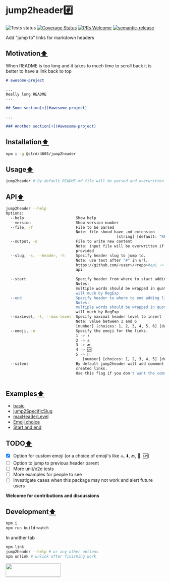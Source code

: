 # jump2header#️⃣

![Tests status](https://github.com/strdr4605/jump2header/workflows/Tests/badge.svg)
[![Coverage Status](https://coveralls.io/repos/github/strdr4605/jump2header/badge.svg?branch=master)](https://coveralls.io/github/strdr4605/jump2header?branch=master)
[![PRs Welcome](https://img.shields.io/badge/PRs-welcome-brightgreen.svg?style=flat-square)](http://makeapullrequest.com)
[![semantic-release](https://img.shields.io/badge/%20%20%F0%9F%93%A6%F0%9F%9A%80-semantic--release-e10079.svg)](https://github.com/semantic-release/semantic-release)

Add "jump to" links for markdown headers

## Motivation[⬆](#jump2header️⃣)

When README is too long and it takes to much time to scroll back it is better to have a link back to top

```md
# awesome-project

...
Really long README
...

## Some section[⬆️](#awesome-project)

...

### Another section[⬆️](#awesome-project)
```

## Installation[⬆](#jump2header️⃣)

```bash
npm i -g @strdr4605/jump2header
```

## Usage[⬆](#jump2header️⃣)

```bash
jump2header # By default README.md file will be parsed and overwritten
```

## API[⬆](#jump2header️⃣)

```bash
jump2header --help
Options:
  --help                       Show help                               [boolean]
  --version                    Show version number                     [boolean]
  --file, -f                   File to be parsed
                               Note: file shoud have .md extension
                                                 [string] [default: "README.md"]
  --output, -o                 File to write new content
                               Note: input file will be overwritten if not
                               provided                                 [string]
  --slug, -s, --header, -h     Specify header slug to jump to.
                               Note: use text after "#" in url.
                               https://github.com/<user>/<repo>#api ->
                               api
                                                                        [string]
  --start                      Specify header from where to start adding links.
                               Notes:
                               multiple words should be wrapped in quotes "
                               will much by RegExp                      [string]
  --end                        Specify header to where to end adding links.
                               Notes:
                               multiple words should be wrapped in quotes "
                               will much by RegExp                      [string]
  --maxLevel, -l, --max-level  Specify maximal header level to insert links.
                               Note: value between 1 and 6
                               [number] [choices: 1, 2, 3, 4, 5, 6] [default: 6]
  --emoji, -e                  Specify the emoji for the links.
                               1 -> ⬆
                               2 -> 🔝
                               3 -> 🔙
                               4 -> 🆙
                               5 -> 🔼
                                  [number] [choices: 1, 2, 3, 4, 5] [default: 1]
  --silent                     By default jump2header will add comment to
                               created links.
                               Use this flag if you don't want the comment
                                                                       [boolean]
```

## Examples[⬆](#jump2header️⃣)

- [basic](examples/basic.md)
- [jump2SpecificSlug](examples/jump2SpecificSlug.md)
- [maxHeaderLevel](examples/maxHeaderLevel.md)
- [Emoji choice](examples/emojiChoice.md)
- [Start and end](examples/startEnd.md)

## TODO[⬆](#jump2header️⃣)

- [x] Option for custom emoji (or a choice of emoji's like 🔝, ⬇️, 🔙, 🔼, 🆙)
- [ ] Option to jump to previous header parent
- [ ] More unit/e2e tests
- [ ] More examples for people to see
- [ ] Investigate cases when this package may not work and alert future users

**Welcome for contributions and discussions**

## Development[⬆](#jump2header️⃣)

```bash
npm i
npm run build:watch
```

In another tab

```bash
npm link
jump2header --help # or any other options
npm unlink # unlink after finishing work
```

<a href="https://www.buymeacoffee.com/strdr4605"><img src="https://www.buymeacoffee.com/assets/img/custom_images/orange_img.png" style="height: 41px !important;width: 174px !important;box-shadow: 0px 3px 2px 0px rgba(190, 190, 190, 0.5) !important;-webkit-box-shadow: 0px 3px 2px 0px rgba(190, 190, 190, 0.5) !important;"  target="_blank"></a>
